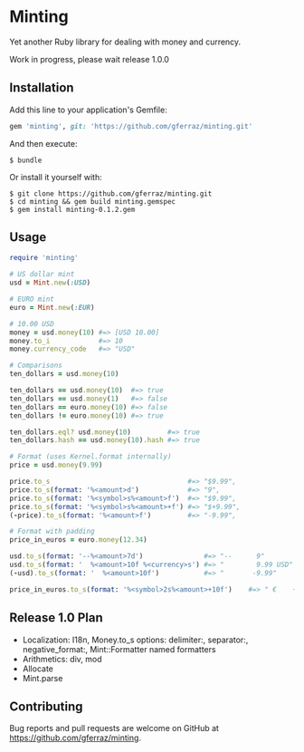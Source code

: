 # Minting

Yet another Ruby library for dealing with money and currency.

Work in progress, please wait release 1.0.0

## Installation

Add this line to your application's Gemfile:

```ruby
gem 'minting', git: 'https://github.com/gferraz/minting.git'
```

And then execute:

    $ bundle

Or install it yourself with:

    $ git clone https://github.com/gferraz/minting.git
    $ cd minting && gem build minting.gemspec
    $ gem install minting-0.1.2.gem

## Usage

```ruby
require 'minting'

# US dollar mint
usd = Mint.new(:USD)

# EURO mint
euro = Mint.new(:EUR)

# 10.00 USD
money = usd.money(10) #=> [USD 10.00]
money.to_i            #=> 10
money.currency_code   #=> "USD"

# Comparisons
ten_dollars = usd.money(10)

ten_dollars == usd.money(10)  #=> true
ten_dollars == usd.money(1)   #=> false
ten_dollars == euro.money(10) #=> false
ten_dollars != euro.money(10) #=> true

ten_dollars.eql? usd.money(10)         #=> true
ten_dollars.hash == usd.money(10).hash #=> true

# Format (uses Kernel.format internally)
price = usd.money(9.99)

price.to_s                                  #=> "$9.99",
price.to_s(format: '%<amount>d')            #=> "9",
price.to_s(format: '%<symbol>s%<amount>f')  #=> "$9.99",
price.to_s(format: '%<symbol>s%<amount>+f') #=> "$+9.99",
(-price).to_s(format: '%<amount>f')         #=> "-9.99",

# Format with padding
price_in_euros = euro.money(12.34)

usd.to_s(format: '--%<amount>7d')               #=> "--      9"
usd.to_s(format: '  %<amount>10f %<currency>s') #=> "        9.99 USD"
(-usd).to_s(format: '  %<amount>10f')           #=> "       -9.99"

price_in_euros.to_s(format: '%<symbol>2s%<amount>+10f')    #=> " €    +12.34"

```

## Release 1.0 Plan

- Localization: I18n, Money.to_s options: delimiter:, separator:, negative_format:, Mint::Formatter named formatters
- Arithmetics: div, mod
- Allocate
- Mint.parse

## Contributing

Bug reports and pull requests are welcome on GitHub at https://github.com/gferraz/minting.
